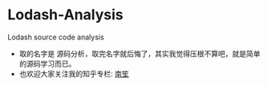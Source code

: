 # Lodash-Analysis
Lodash source code analysis

* 取的名字是 源码分析，取完名字就后悔了，其实我觉得压根不算吧，就是简单的源码学习而已。
* 也欢迎大家关注我的知乎专栏: [南笙](https://zhuanlan.zhihu.com/c_199997993)
